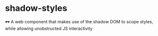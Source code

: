 # shadow-styles
🕶️ A web component that makes use of the shadow DOM to scope styles, while allowing unobstructed JS interactivity
